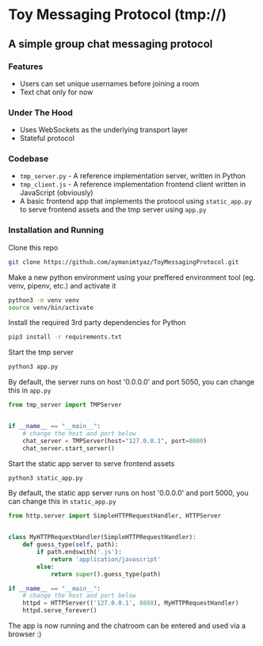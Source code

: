 # Toy Messaging Protocol (tmp://)
## A simple group chat messaging protocol

### Features
- Users can set  unique usernames before joining a room
- Text chat only for now

### Under The Hood
- Uses WebSockets as the underlying transport layer
- Stateful protocol

### Codebase
- `tmp_server.py` - A reference implementation server, written in Python
- `tmp_client.js` - A reference implementation frontend client written in JavaScript (obviously)
- A basic frontend app that implements the protocol using `static_app.py` to serve frontend assets and the tmp server using `app.py`

### Installation and Running
Clone this repo
```sh
git clone https://github.com/aymanimtyaz/ToyMessagingProtocol.git
```
Make a new python environment using your preffered environment tool (eg. venv, pipenv, etc.) and activate it
```sh
python3 -m venv venv
source venv/bin/activate
```
Install the required 3rd party dependencies for Python
```sh
pip3 install -r requirements.txt
```
Start the tmp server
```sh
python3 app.py
```
By default, the server runs on host '0.0.0.0' and port 5050, you can change this in `app.py`
```python
from tmp_server import TMPServer


if __name__ == "__main__":
    # change the host and port below
    chat_server = TMPServer(host="127.0.0.1", port=8000)
    chat_server.start_server()

```
Start the static app server to serve frontend assets
```sh
python3 static_app.py
```
By default, the static app server runs on host '0.0.0.0' and port 5000, you can change this in `static_app.py`
```python
from http.server import SimpleHTTPRequestHandler, HTTPServer


class MyHTTPRequestHandler(SimpleHTTPRequestHandler):
    def guess_type(self, path):
        if path.endswith('.js'):
            return 'application/javascript'
        else:
            return super().guess_type(path)

if __name__ == "__main__":
    # change the host and port below
    httpd = HTTPServer(('127.0.0.1', 8888), MyHTTPRequestHandler)
    httpd.serve_forever()

```
The app is now running and the chatroom can be entered and used via a browser :)
